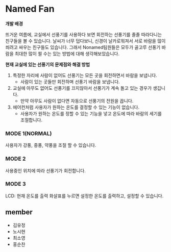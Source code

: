 # Named Fan

**개발 배경**

  뜨거운 여름에, 교실에서 선풍기를 사용하다 보면 회전하는 선풍기를 졸졸 따라다니는 친구들을 볼 수 있습니다. 날씨가 너무 덥다보니, 신경이 날카로워져서 서로 바람을 많이 쐬려고 싸우는 친구들도 있습니다. 그래서 Nonamed팀원들은 모두가 골고루 선풍기 바람을 최대한 많이 쐴 수는 있는 방법에 대해 생각해보았습니다.



**현재 교실에 있는 선풍기의 문제점와 해결 방법**

1. 특정한 자리에 사람이 없어도 선풍기는 모든 곳을 회전하면서 바람을 보냅니다.
   - 사람이 있는 곳들만 회전하며 선풍기 바람을 보냅니다.
2. 교실에 아무도 없어도 선풍기를 끄지않아서 선풍기가 계속 돌고 있는 경우가 생깁니다.
   - 만약 아무도 사람이 없다면 자동으로 선풍기의 전원을 끕니다.
3. 에어컨처럼 사용자가 원하는 온도를 결정할 수 있는 기능이 없습니다.
   - 사용자가 원하는 온도를 정할 수 있는 기능을 넣고 온도에 따라 바람의 세기를 조절합니다.

### MODE 1(NORMAL)
 사용자가 강풍, 중풍, 약풍을 조절 할 수 있습니다.
 
### MODE 2
 사용중인 위치에 따라 선풍기가 회전합니다.
 
### MODE 3
 LCD: 현재 온도를 출력
 화살표를 누르면 설정한 온도를 출력하고, 설정할 수 있습니다.


## member
- 김유정
- 노시현
- 최소영
- 홍순찬
